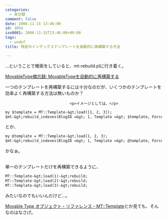 ```yaml
---
categories:
  - 未分類
comment: false
date: 2006-11-15 13:46:00
id: 1054
iso8601: 2006-11-15T13:46:00+09:00
tags:
  - undef
title: 特定のインデックステンプレートを自動的に再構築する方法

---
```


<div class="entry-body">
                                 <p>…ということで検索をしていると、mt-rebuild.plに行き着く。</p>

<p><a href="http://bizcaz.com/archives/2006/08/09-221138.php">MovableType備忘録: MovableTypeを自動的に再構築する</a></p>

<p>一つのテンプレートを再構築するには十分なのだが、いくつかのテンプレートを効率よく再構築する方法は無いものか？<br /></p>
                              
                                 <p>イメージとしては、</p>

```default
my $template = MT::Template-&gt;load([1, 2, 3]);
$mt-&gt;rebuild_indexes(BlogID =&gt; 1, Template =&gt; $template, Force =&gt; 1);
```

<p>とか、</p>

```default
my @template = MT::Template-&gt;load(1, 2, 3);
$mt-&gt;rebuild_indexes(BlogID =&gt; 1, Template =&gt; @template, Force =&gt; 1);
```

<p>かなぁ。</p>

<p><br />
単一のテンプレートだけを再構築できるように、</p>

```default
MT::Template-&gt;load(1)-&gt;rebuild;
MT::Template-&gt;load(2)-&gt;rebuild;
MT::Template-&gt;load(3)-&gt;rebuild;
```

<p>みたいなのでもいいんだけど…。</p>

<p><a href="http://www.sixapart.jp/movabletype/manual/object_reference/archives/mt_template.html">Movable Type オブジェクト・リファレンス - MT::Template</a>とか見ても、そんなのはなさげ。</p>
                              </div>    	